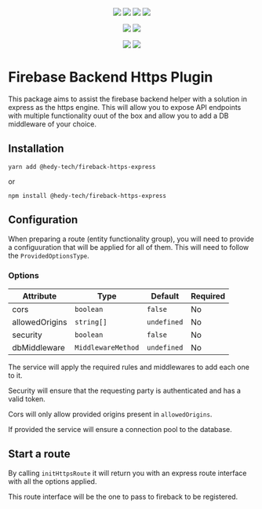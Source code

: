 <p align="center">
    <a href="https://travis-ci.com/github/hedy-tech/fireback-https-express"><img src="https://badgen.net/circleci/github/hedy-tech/fireback-https-express?icon=travis&label=build"/></a>
    <a href="https://www.npmjs.com/package/@hedy-tech/fireback-https-express"><img src="https://badgen.net/npm/v/@hedy-tech/fireback-https-express?icon=npm&label"/></a>
    <a href="https://www.npmjs.com/package/@hedy-tech/fireback-https-express"><img src="https://badgen.net/npm/license/@hedy-tech/fireback-https-express?icon=npm"/></a> 
    <a href="https://www.npmjs.com/package/@hedy-tech/fireback-https-express"><img src="https://badgen.net/npm/types/@hedy-tech/fireback-https-express?icon=typescript"/></a> 
</p>

<p align="center">
    <a href="https://codeclimate.com/github/hedy-tech/fireback-https-express/maintainability"><img src="https://api.codeclimate.com/v1/badges/117a9e823774831eb33e/maintainability"/></a>
    <a href="https://codeclimate.com/github/hedy-tech/fireback-https-express/test_coverage"><img src="https://api.codeclimate.com/v1/badges/117a9e823774831eb33e/test_coverage"/></a>
</p>

<p align="center">
    <a href="http://commitizen.github.io/cz-cli/"><img src="https://img.shields.io/badge/commitizen-friendly-brightgreen.svg"/></a>
    <a href="https://www.conventionalcommits.org/"><img src="https://img.shields.io/badge/conventional-commits-pink"/></a>
</p>

# Firebase Backend Https Plugin
This package aims to assist the firebase backend helper with a solution in express as the https engine. This will allow you to expose API endpoints with multiple functionality ouut of the box and allow you to add a DB middleware of your choice.

## Installation
```
yarn add @hedy-tech/fireback-https-express
```

or

```
npm install @hedy-tech/fireback-https-express
```

## Configuration
When preparing a route (entity functionality group), you will need to provide a configuuration that will be applied for all of them. This will need to follow the `ProvidedOptionsType`.

### Options
| Attribute      | Type               | Default     | Required |
| -------------- | ------------------ | ----------- | -------- |
| cors           | `boolean`          | `false`     | No       |
| allowedOrigins | `string[]`         | `undefined` | No       |
| security       | `boolean`          | `false`     | No       |
| dbMiddleware   | `MiddlewareMethod` | `undefined` | No       |

The service will apply the required rules and middlewares to add each one to it.

Security will ensure that the requesting party is authenticated and has a valid token.

Cors will only allow provided origins present in `allowedOrigins`.

If provided the service will ensure a connection pool to the database.

## Start a route
By calling `initHttpsRoute` it will return you with an express route interface with all the options applied.

This route interface will be the one to pass to fireback to be registered.

